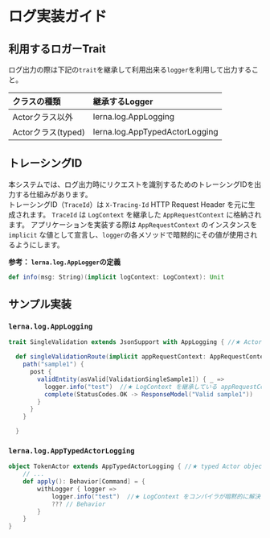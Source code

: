 # ログ実装ガイド

## 利用するロガーTrait
ログ出力の際は下記の`trait`を継承して利用出来る`logger`を利用して出力すること。

|クラスの種類|継承するLogger|
|:---|:---|
|Actorクラス以外|lerna.log.AppLogging|
|Actorクラス(typed)|lerna.log.AppTypedActorLogging|


## トレーシングID
本システムでは、ログ出力時にリクエストを識別するためのトレーシングIDを出力する仕組みがあります。  
トレーシングID（`TraceId`）は `X-Tracing-Id` HTTP Request Header を元に生成されます。
`TraceId` は `LogContext` を継承した `AppRequestContext` に格納されます。
アプリケーションを実装する際は `AppRequestContext` のインスタンスを `implicit` な値として宣言し、`logger`の各メソッドで暗黙的にその値が使用されるようにします。

**参考： `lerna.log.AppLogger`の定義**
```scala
def info(msg: String)(implicit logContext: LogContext): Unit
```


## サンプル実装

### `lerna.log.AppLogging `
```scala
trait SingleValidation extends JsonSupport with AppLogging { //★ Actor クラス以外は AppLogging を mixin すること

  def singleValidationRoute(implicit appRequestContext: AppRequestContext): Route =
    path("sample1") {
      post {
        validEntity(asValid[ValidationSingleSample1]) { _ =>
          logger.info("test")  //★ LogContext を継承している appRequestContext が implicit な値として宣言されているため、このメソッドでその値が暗黙的に使用される
          complete(StatusCodes.OK -> ResponseModel("Valid sample1"))
        }
      }
    }

  }
```

### `lerna.log.AppTypedActorLogging`
```scala
object TokenActor extends AppTypedActorLogging { //★ typed Actor objectは AppTypedActorLogging を mixin すること
    // ...
    def apply(): Behavior[Command] = {
        withLogger { logger =>
            logger.info("test")  //★ LogContext をコンパイラが暗黙的に解決できる必要がある。解決できない場合はコンパイルエラーになる
            ??? // Behavior
        }
    }
}
```
